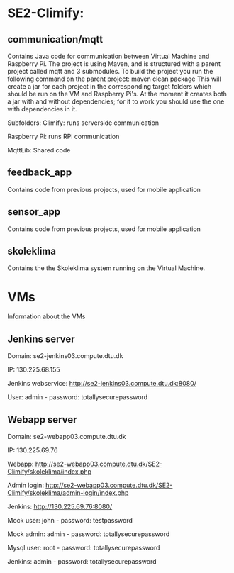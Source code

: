 # SE2-Climify:


## communication/mqtt
Contains Java code for communication between Virtual Machine and Raspberry Pi.
The project is using Maven, and is structured with a parent project called mqtt and 3 submodules.
To build the project you run the following command on the parent project:
maven clean package 
This will create a jar for each project in the corresponding target folders which should be run on the VM and Raspberry Pi's.
At the moment it creates both a jar with and without dependencies; for it to work you should use the one with dependencies in it.


Subfolders:
Climify: runs serverside communication

Raspberry Pi: 
runs RPi communication


MqttLib: Shared code


## feedback_app
Contains code from previous projects, used for mobile application

## sensor_app
Contains code from previous projects, used for mobile application


## skoleklima
Contains the the Skoleklima system running on the Virtual Machine.




# VMs

Information about the VMs

## Jenkins server
Domain: se2-jenkins03.compute.dtu.dk

IP: 130.225.68.155

Jenkins webservice: http://se2-jenkins03.compute.dtu.dk:8080/

User: admin - password: totallysecurepassword

## Webapp server 
Domain: se2-webapp03.compute.dtu.dk

IP: 130.225.69.76

Webapp: http://se2-webapp03.compute.dtu.dk/SE2-Climify/skoleklima/index.php

Admin login: http://se2-webapp03.compute.dtu.dk/SE2-Climify/skoleklima/admin-login/index.php

Jenkins: http://130.225.69.76:8080/

Mock user: john - password: testpassword

Mock admin: admin - password: totallysecurepassword

Mysql user: root - password: totallysecurepassword

Jenkins: admin - password: totallysecurepassword
